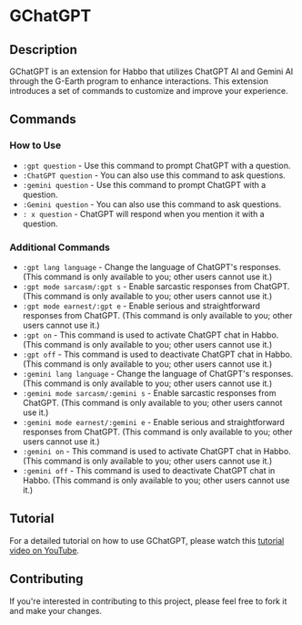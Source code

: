 # GChatGPT

## Description
GChatGPT is an extension for Habbo that utilizes ChatGPT AI and Gemini AI through the G-Earth program to enhance interactions. This extension introduces a set of commands to customize and improve your experience.

## Commands
### How to Use
- `:gpt question` - Use this command to prompt ChatGPT with a question.
- `:ChatGPT question` - You can also use this command to ask questions.
- `:gemini question` - Use this command to prompt ChatGPT with a question.
- `:Gemini question` - You can also use this command to ask questions.
- `: x question` - ChatGPT will respond when you mention it with a question.

### Additional Commands
- `:gpt lang language` - Change the language of ChatGPT's responses. (This command is only available to you; other users cannot use it.)
- `:gpt mode sarcasm/:gpt s` - Enable sarcastic responses from ChatGPT. (This command is only available to you; other users cannot use it.)
- `:gpt mode earnest/:gpt e` - Enable serious and straightforward responses from ChatGPT. (This command is only available to you; other users cannot use it.)
- `:gpt on` - This command is used to activate ChatGPT chat in Habbo. (This command is only available to you; other users cannot use it.)
- `:gpt off` - This command is used to deactivate ChatGPT chat in Habbo. (This command is only available to you; other users cannot use it.)
- `:gemini lang language` - Change the language of ChatGPT's responses. (This command is only available to you; other users cannot use it.)
- `:gemini mode sarcasm/:gemini s` - Enable sarcastic responses from ChatGPT. (This command is only available to you; other users cannot use it.)
- `:gemini mode earnest/:gemini e` - Enable serious and straightforward responses from ChatGPT. (This command is only available to you; other users cannot use it.)
- `:gemini on` - This command is used to activate ChatGPT chat in Habbo. (This command is only available to you; other users cannot use it.)
- `:gemini off` - This command is used to deactivate ChatGPT chat in Habbo. (This command is only available to you; other users cannot use it.)

## Tutorial
For a detailed tutorial on how to use GChatGPT, please watch this [tutorial video on YouTube](https://www.youtube.com/watch?v=bDcHONhZ75I).

## Contributing
If you're interested in contributing to this project, please feel free to fork it and make your changes.